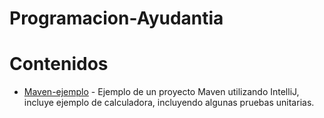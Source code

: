 # Programacion-Ayudantia

# Contenidos

- [Maven-ejemplo](https://github.com/ManuelEV/Programacion-Ayudantia/tree/master/Maven-ejemplo) - Ejemplo de un proyecto Maven utilizando IntelliJ, incluye ejemplo de calculadora, incluyendo algunas pruebas unitarias.